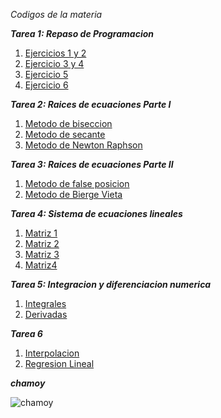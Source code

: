 
*Codigos de la materia*
  
***Tarea 1: Repaso de Programacion*** 
   1. [Ejercicios 1 y 2](https://github.com/maquinadefuego09/proyecto/blob/main/Ejercicio%201%20y%202%2C%20Tarea%201.py)
   2. [Ejercicio 3 y 4](https://github.com/maquinadefuego09/proyecto/blob/main/Ejercicio%203%20y%204%2C%20Tarea%201.py)
   3. [Ejercicio 5](https://github.com/maquinadefuego09/proyecto/blob/main/Ejercicio%205%2C%20Tarea%201.py)
   4. [Ejercicio 6](https://github.com/maquinadefuego09/proyecto/blob/main/Ejercicio%206%2C%20Tarea%201.py)

***Tarea 2: Raices de ecuaciones Parte I*** 
   1. [Metodo de biseccion](https://github.com/maquinadefuego09/proyecto/blob/main/Metododebiseccion.py)
   2. [Metodo de secante](https://github.com/maquinadefuego09/proyecto/blob/main/metododesecante.py)
   3. [Metodo de Newton Raphson](https://github.com/maquinadefuego09/proyecto/blob/main/newtonraphson.py)

***Tarea 3: Raices de ecuaciones Parte II*** 
   1. [Metodo de false posicion](https://github.com/maquinadefuego09/proyecto/blob/main/Falsa%20Posicion.py)
   2. [Metodo de Bierge Vieta](https://github.com/maquinadefuego09/proyecto/blob/main/MetodoBiergeVieta.py)

***Tarea 4: Sistema de ecuaciones lineales*** 
   1. [Matriz 1](https://github.com/maquinadefuego09/proyecto/blob/main/Matriz%201.py)
   2. [Matriz 2](https://github.com/maquinadefuego09/proyecto/blob/main/Matriz%202.py)
   3. [Matriz 3](https://github.com/maquinadefuego09/proyecto/blob/main/Matriz%203.py)
   4. [Matriz4 ](https://github.com/maquinadefuego09/proyecto/blob/main/Matriz%204.py)

***Tarea 5: Integracion y diferenciacion numerica*** 
   1. [Integrales](https://github.com/maquinadefuego09/proyecto/blob/main/Integrales%20Final%201.py)
   2. [Derivadas](https://github.com/maquinadefuego09/proyecto/blob/main/Derivadas%20final%201.py)

***Tarea 6*** 
   1. [Interpolacion](https://github.com/maquinadefuego09/proyecto/blob/main/Regresion%20Lineal.py)
   2. [Regresion Lineal](https://github.com/maquinadefuego09/proyecto/blob/main/Regresion%20Lineal.py)
 
***chamoy***

![chamoy](https://encrypted-tbn0.gstatic.com/images?q=tbn:ANd9GcTL0uHwtEOA91L9ablrtZBgZHd0fXiRuG0ivg&s)


